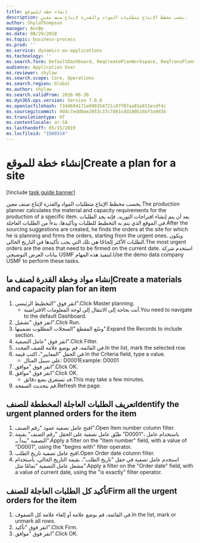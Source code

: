 ```yaml
---
title: إنشاء خطة للموقع
description: يحسب مخطط الإنتاج متطلبات المواد والقدرة لإنتاج صنف معين.
author: ShylaThompson
manager: AnnBe
ms.date: 08/29/2018
ms.topic: business-process
ms.prod: ''
ms.service: dynamics-ax-applications
ms.technology: ''
ms.search.form: DefaultDashboard, ReqCreatePlanWorkspace, ReqTransPlanCard, ReqTransPOUrgentFormPart, SysQueryForm
audience: Application User
ms.reviewer: shylaw
ms.search.scope: Core, Operations
ms.search.region: Global
ms.author: shylaw
ms.search.validFrom: 2016-06-30
ms.dyn365.ops.version: Version 7.0.0
ms.openlocfilehash: f34d694171e690354721c87f07aa81e811ecdfdc
ms.sourcegitcommit: 9d4c7edd0ae2053c37c7d81cdd180b16bf3a9d3b
ms.translationtype: HT
ms.contentlocale: ar-SA
ms.lasthandoff: 05/15/2019
ms.locfileid: "1560314"
---
```

# <a name="create-a-plan-for-a-site"></a><span data-ttu-id="a671a-103">إنشاء خطة للموقع</span><span class="sxs-lookup"><span data-stu-id="a671a-103">Create a plan for a site</span></span>

[!include [task guide banner](../../includes/task-guide-banner.md)]

<span data-ttu-id="a671a-104">يحسب مخطط الإنتاج متطلبات المواد والقدرة لإنتاج صنف معين.</span><span class="sxs-lookup"><span data-stu-id="a671a-104">The production planner calculates the material and capacity requirements for the production of a specific item.</span></span> <span data-ttu-id="a671a-105">بعد أن يتم إنشاء اقتراحات التوريد، فإنه يجد الطلبات في الموقع الذي يتم به التخطيط للطلبات وتأكيدها، بدءاً من الطلبات العاجلة.</span><span class="sxs-lookup"><span data-stu-id="a671a-105">After the sourcing suggestions are created, he finds the orders at the site for which he is planning and firms the orders, starting from the urgent ones.</span></span> <span data-ttu-id="a671a-106">وتكون الطلبات الأكثر إلحاحًا هي تلك التي يجب تأكيدها في التاريخ الحالي.</span><span class="sxs-lookup"><span data-stu-id="a671a-106">The most urgent orders are the ones that need to be firmed on the current date.</span></span> <span data-ttu-id="a671a-107">استخدم شركة بيانات العرض التوضيحي USMF لتنفيذ هذه المهام.</span><span class="sxs-lookup"><span data-stu-id="a671a-107">Use the demo data company USMF to perform these tasks.</span></span>


## <a name="create-a-materials-and-capacity-plan-for-an-item"></a><span data-ttu-id="a671a-108">إنشاء مواد وخطة القدرة لصنف ما</span><span class="sxs-lookup"><span data-stu-id="a671a-108">Create a materials and capacity plan for an item</span></span>
1. <span data-ttu-id="a671a-109">انقر فوق "التخطيط الرئيسي‬".</span><span class="sxs-lookup"><span data-stu-id="a671a-109">Click Master planning.</span></span>
    * <span data-ttu-id="a671a-110">أنت بحاجة إلى الانتقال إلى لوحة المعلومات الافتراضية.</span><span class="sxs-lookup"><span data-stu-id="a671a-110">You need to navigate to the default Dashboard.</span></span>  
2. <span data-ttu-id="a671a-111">انقر فوق "تشغيل".</span><span class="sxs-lookup"><span data-stu-id="a671a-111">Click Run.</span></span>
3. <span data-ttu-id="a671a-112">وسّع المقطع "السجلات المطلوب تضمينها‬".</span><span class="sxs-lookup"><span data-stu-id="a671a-112">Expand the Records to include section.</span></span>
4. <span data-ttu-id="a671a-113">انقر فوق "عامل التصفية".</span><span class="sxs-lookup"><span data-stu-id="a671a-113">Click Filter.</span></span>
5. <span data-ttu-id="a671a-114">في القائمة، قم بوضع علامة للصف المحدد.</span><span class="sxs-lookup"><span data-stu-id="a671a-114">In the list, mark the selected row.</span></span>
6. <span data-ttu-id="a671a-115">في الحقل "المعايير"، اكتب قيمة.</span><span class="sxs-lookup"><span data-stu-id="a671a-115">In the Criteria field, type a value.</span></span>
    * <span data-ttu-id="a671a-116">على سبيل المثال: D0001</span><span class="sxs-lookup"><span data-stu-id="a671a-116">Example: D0001</span></span>  
7. <span data-ttu-id="a671a-117">انقر فوق "موافق".</span><span class="sxs-lookup"><span data-stu-id="a671a-117">Click OK.</span></span>
8. <span data-ttu-id="a671a-118">انقر فوق "موافق".</span><span class="sxs-lookup"><span data-stu-id="a671a-118">Click OK.</span></span>
    * <span data-ttu-id="a671a-119">قد تستغرق بضع دقائق.</span><span class="sxs-lookup"><span data-stu-id="a671a-119">This may take a few minutes.</span></span>  
9. <span data-ttu-id="a671a-120">قم بتحديث الصفحة.</span><span class="sxs-lookup"><span data-stu-id="a671a-120">Refresh the page.</span></span>

## <a name="identify-the-urgent-planned-orders-for-the-item"></a><span data-ttu-id="a671a-121">تعريف الطلبات العاجلة المخططة للصنف</span><span class="sxs-lookup"><span data-stu-id="a671a-121">Identify the urgent planned orders for the item</span></span>
1. <span data-ttu-id="a671a-122">افتح عامل تصفية عمود "رقم الصنف".</span><span class="sxs-lookup"><span data-stu-id="a671a-122">Open Item number column filter.</span></span>
2. <span data-ttu-id="a671a-123">طبّق عامل تصفية على الحقل "رقم الصنف" بقيمة "D0001"، باستخدام عامل التصفية "يبدأ بـ".</span><span class="sxs-lookup"><span data-stu-id="a671a-123">Apply a filter on the "Item number" field, with a value of "D0001", using the "begins with" filter operator.</span></span>
3. <span data-ttu-id="a671a-124">افتح عامل تصفية تاريخ الطلب.</span><span class="sxs-lookup"><span data-stu-id="a671a-124">Open Order date column filter.</span></span>
4. <span data-ttu-id="a671a-125">استخدم عامل تصفية في حقل "تاريخ الطلب"، بقيمة التاريخ الحالي، باستخدام مشغل عامل التصفية "تمامًا مثل".</span><span class="sxs-lookup"><span data-stu-id="a671a-125">Apply a filter on the "Order date" field, with a value of current date, using the "is exactly" filter operator.</span></span>

## <a name="firm-all-the-urgent-orders-for-the-item"></a><span data-ttu-id="a671a-126">تأكيد كل الطلبات العاجلة للصنف</span><span class="sxs-lookup"><span data-stu-id="a671a-126">Firm all the urgent orders for the item</span></span>
1. <span data-ttu-id="a671a-127">في القائمة، قم بوضع علامة أو إلغاء علامة كل الصفوف.</span><span class="sxs-lookup"><span data-stu-id="a671a-127">In the list, mark or unmark all rows.</span></span>
2. <span data-ttu-id="a671a-128">انقر فوق "تأكيد".</span><span class="sxs-lookup"><span data-stu-id="a671a-128">Click Firm.</span></span>
3. <span data-ttu-id="a671a-129">انقر فوق "موافق".</span><span class="sxs-lookup"><span data-stu-id="a671a-129">Click OK.</span></span>

